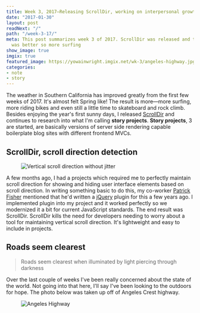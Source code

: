 ```yaml
---
title: Week 3, 2017—Releasing ScrollDir, working on interpersonal growth and surfing
date: "2017-01-30"
layout: post
readNext: "/"
path: "/week-3-17/"
meta: This post summarizes week 3 of 2017. ScrollDir was released and the weather
  was better so more surfing
show_image: true
imgix: true
featured_image: https://yowainwright.imgix.net/wk-3/angeles-highway.jpg
categories:
- note
- story
---
```


The weather in Southern California has improved greatly from the first few weeks of 2017. It's almost felt Spring like! The result is more—more surfing, more riding bikes and even still a little time to skateboard and rock climb. Besides enjoying the year's first sunny days, I released [ScrollDir](https://dollarshaveclub.github.io/scrolldir/) and continues to research into what I'm calling **story projects**. **Story projects**, 3 are started, are basically versions of server side rendering capable boilerplate blog sites with different frontend MVCs.

## ScrollDir, scroll direction detection

<figure>
  <img src="https://yowainwright.imgix.net/wk-3/scrolldir.png?w=800&h=400&crop=focalpoint&auto=format" alt="Vertical scroll direction without jitter" />
</figure>

A few months ago, I had a projects which required me to perfectly maintain scroll direction for showing and hiding user interface elements based on scroll direction. In writing something basic to do this, my co-worker [Patrick Fisher](https://github.com/pwfisher) mentioned that he'd written a [jQuery](http://jquery.com/) plugin for this a few years ago. I implemented plugin into my project and it worked perfectly so we modernized it a bit for current JavaScript standards. The end result was ScrollDir. ScrollDir kills the need for developers needing to worry about a tool for maintaining vertical scroll direction. It's lightweight and easy to include in projects.

## Roads seem clearest 

> Roads seem clearest when illuminated by light piercing through darkness

Over the last couple of weeks I've been really concerned about the state of the world. Not going into that here, I'll say I've been looking to the outdoors for hope. The photo below was taken up off of Angeles Crest highway. 

<figure>
  <img src="https://yowainwright.imgix.net/wk-3/angeles-highway.jpg?w=2000&h=1500&crop=focalpoint&auto=format" alt="Angeles Highway" />
</figure>
